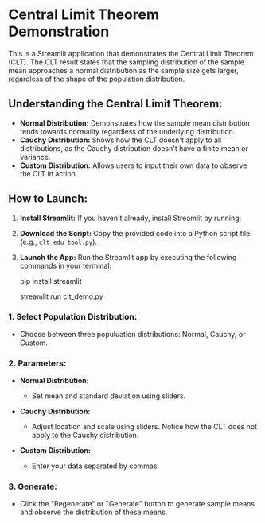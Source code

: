 # Central Limit Theorem Demonstration

This is a Streamlit application that demonstrates the Central Limit Theorem (CLT). The CLT result states that the sampling distribution of the sample mean approaches a normal distribution as the sample size gets larger, regardless of the shape of the population distribution.

## Understanding the Central Limit Theorem:

- **Normal Distribution:** Demonstrates how the sample mean distribution tends towards normality regardless of the underlying distribution.
- **Cauchy Distribution:** Shows how the CLT doesn't apply to all distributions, as the Cauchy distribution doesn't have a finite mean or variance. 
- **Custom Distribution:** Allows users to input their own data to observe the CLT in action.

## How to Launch:

1. **Install Streamlit:** If you haven't already, install Streamlit by running:

2. **Download the Script:** Copy the provided code into a Python script file (e.g., `clt_edu_tool.py`).

3. **Launch the App:** Run the Streamlit app by executing the following commands in your terminal:
   
   pip install streamlit

   streamlit run clt_demo.py

### 1. Select Population Distribution:
- Choose between three populuation distributions: Normal, Cauchy, or Custom.

### 2. Parameters:
- **Normal Distribution:**
  - Set mean and standard deviation using sliders.

- **Cauchy Distribution:**
  - Adjust location and scale using sliders. Notice how the CLT does not apply to the Cauchy distribution.

- **Custom Distribution:**
  - Enter your data separated by commas.

### 3. Generate:
- Click the "Regenerate" or "Generate" button to generate sample means and observe the distribution of these means.

